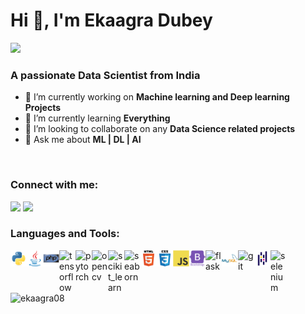 
<h1 align="left">Hi 👋, I'm Ekaagra Dubey</h1>
<a href="https://ekaagra08.github.io/"><img src="https://img.shields.io/badge/my_portfolio-000?style=for-the-badge&logo=ko-fi&logoColor=white"></a>
<h3 align="left">A passionate Data Scientist from India</h3>


- 🔭 I’m currently working on **Machine learning and Deep learning Projects**
- 🌱 I’m currently learning **Everything**
- 👯 I’m looking to collaborate on any **Data Science related projects**
- 💬 Ask me about **ML | DL | AI**

<br>
<!--#########################################################################-->

<h3 align="left">Connect with me:</h3>
<p align="left">
<a href="https://linkedin.com/in/ekaagra08"><img src="https://img.shields.io/badge/LinkedIn-0077B5?style=for-the-badge&logo=linkedin&logoColor=white"></a>
<a href="mailto:ekaagra@gmail.com"><img src="https://img.shields.io/badge/Gmail-D14836?style=for-the-badge&logo=gmail&logoColor=white"></a>
</p>

<!--#########################################################################-->

<h3 align="left">Languages and Tools:</h3>
<div align="left"> 

<a style="width:40px;" href="https://www.python.org" target="_blank" rel="noreferrer">
    <img align="left" src="https://raw.githubusercontent.com/devicons/devicon/master/icons/python/python-original.svg" alt="python" width="26" />
</a> 

<a style="width:40px;" href="https://www.java.com" target="_blank" rel="noreferrer"> 
    <img align="left" src="https://raw.githubusercontent.com/devicons/devicon/master/icons/java/java-original.svg" alt="java" width="26" /> 
</a>

<a style="width:40px;" href="https://www.php.net" target="_blank" rel="noreferrer"> 
    <img align="left" src="https://raw.githubusercontent.com/devicons/devicon/master/icons/php/php-original.svg" alt="php" width="26" />
</a> 

<a style="width:40px;" href="https://www.tensorflow.org" target="_blank" rel="noreferrer">
    <img align="left" src="https://www.vectorlogo.zone/logos/tensorflow/tensorflow-icon.svg" alt="tensorflow" width="26" >
</a> 

<a style="width:40px;" href="https://pytorch.org/" target="_blank" rel="noreferrer">
    <img align="left" src="https://www.vectorlogo.zone/logos/pytorch/pytorch-icon.svg" alt="pytorch" width="26" />
</a> 

<a style="width:40px;" href="https://opencv.org/" target="_blank" rel="noreferrer"> 
    <img align="left" src="https://www.vectorlogo.zone/logos/opencv/opencv-icon.svg" alt="opencv" width="26" />
</a> 

<a style="width:40px;"  href="https://scikit-learn.org/" target="_blank" rel="noreferrer"> 
    <img align="left" src="https://upload.wikimedia.org/wikipedia/commons/0/05/Scikit_learn_logo_small.svg" alt="scikit_learn" width="26" /> 
</a>

<a style="width:40px;" href="https://seaborn.pydata.org/" target="_blank" rel="noreferrer">
    <img align="left" src="https://seaborn.pydata.org/_images/logo-mark-lightbg.svg" alt="seaborn" width="26" />
</a>

<a style="width:40px;" href="https://www.w3.org/html/" target="_blank" rel="noreferrer"> 
    <img align="left" src="https://raw.githubusercontent.com/devicons/devicon/master/icons/html5/html5-original-wordmark.svg" alt="html5" width="26" />
</a> 

<a style="width:40px;" href="https://www.w3schools.com/css/" target="_blank" rel="noreferrer"> 
    <img align="left" src="https://raw.githubusercontent.com/devicons/devicon/master/icons/css3/css3-original-wordmark.svg" alt="css3" width="26" />
</a> 

<a style="width:40px;" href="https://developer.mozilla.org/en-US/docs/Web/JavaScript" target="_blank" rel="noreferrer"> 
    <img align="left" src="https://raw.githubusercontent.com/devicons/devicon/master/icons/javascript/javascript-original.svg" alt="javascript" width="26" />
</a> 

<a style="width:40px;" href="https://getbootstrap.com" target="_blank" rel="noreferrer"> 
    <img align="left" src="https://raw.githubusercontent.com/devicons/devicon/master/icons/bootstrap/bootstrap-plain-wordmark.svg" alt="bootstrap" width="26" />
</a> 

<a style="width:40px;" href="https://flask.palletsprojects.com/" target="_blank" rel="noreferrer">
    <img align="left" src="https://www.vectorlogo.zone/logos/pocoo_flask/pocoo_flask-icon.svg" alt="flask" width="26" > 
</a>

<a style="width:40px;"  href="https://www.mysql.com/" target="_blank" rel="noreferrer"> 
    <img align="left" src="https://raw.githubusercontent.com/devicons/devicon/master/icons/mysql/mysql-original-wordmark.svg" alt="mysql" width="26" />
</a> 

<a style="width:40px;" href="https://git-scm.com/" target="_blank" rel="noreferrer"> 
    <img align="left" src="https://www.vectorlogo.zone/logos/git-scm/git-scm-icon.svg" alt="git" width="26" />
</a> 

<a style="width:40px;" href="https://pandas.pydata.org/" target="_blank" rel="noreferrer"> 
    <img align="left" src="https://raw.githubusercontent.com/devicons/devicon/2ae2a900d2f041da66e950e4d48052658d850630/icons/pandas/pandas-original.svg" alt="pandas" width="26" />
</a> 

<a style="width:40px;" href="https://www.selenium.dev" target="_blank" rel="noreferrer"> 
    <img align="left" src="https://raw.githubusercontent.com/detain/svg-logos/780f25886640cef088af994181646db2f6b1a3f8/svg/selenium-logo.svg" alt="selenium" width="26" />
</a> 

</div>

<br>
<!--#########################################################################-->

<p>
    <img align="left" src="https://github-readme-stats.vercel.app/api/top-langs?username=ekaagra08&show_icons=true&locale=en&layout=compact" alt="ekaagra08" />
</p>
